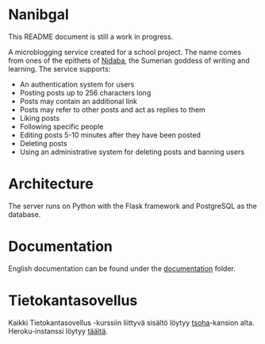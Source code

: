# Nanibgal
This README document is still a work in progress.

A microblogging service created for a school project. The name comes from ones of the epithets of [Nidaba](https://en.wikipedia.org/wiki/Nidaba), the Sumerian goddess of writing and learning. The service supports:

- An authentication system for users
- Posting posts up to 256 characters long
- Posts may contain an additional link
- Posts may refer to other posts and act as replies to them
- Liking posts
- Following specific people
- Editing posts 5-10 minutes after they have been posted
- Deleting posts
- Using an administrative system for deleting posts and banning users

# Architecture
The server runs on Python with the Flask framework and PostgreSQL as the database.

# Documentation
English documentation can be found under the [documentation](https://github.com/hisahi/Nanibgal/documentation) folder.

# Tietokantasovellus
Kaikki Tietokantasovellus -kurssiin liittyvä sisältö löytyy [tsoha](https://github.com/hisahi/Nanibgal/tsoha)-kansion alta. Heroku-instanssi löytyy [täältä](https://nanibgal-demo-app.herokuapp.com/).
